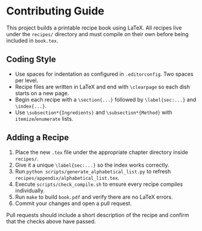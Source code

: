 # Contributing Guide

This project builds a printable recipe book using LaTeX. All recipes live under the `recipes/` directory and must compile on their own before being included in `book.tex`.

## Coding Style

- Use spaces for indentation as configured in `.editorconfig`. Two spaces per level.
- Recipe files are written in LaTeX and end with `\clearpage` so each dish starts on a new page.
- Begin each recipe with a `\section{...}` followed by `\label{sec:...}` and `\index{...}`.
- Use `\subsection*{Ingredients}` and `\subsection*{Method}` with `itemize`/`enumerate` lists.

## Adding a Recipe

1. Place the new `.tex` file under the appropriate chapter directory inside `recipes/`.
2. Give it a unique `\label{sec:...}` so the index works correctly.
3. Run `python scripts/generate_alphabetical_list.py` to refresh `recipes/appendix/alphabetical_list.tex`.
4. Execute `scripts/check_compile.sh` to ensure every recipe compiles individually.
5. Run `make` to build `book.pdf` and verify there are no LaTeX errors.
6. Commit your changes and open a pull request.

Pull requests should include a short description of the recipe and confirm that the checks above have passed.
